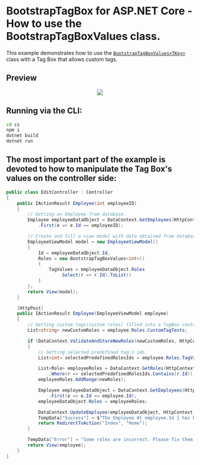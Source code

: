 # BootstrapTagBox for ASP.NET Core - How to use the BootstrapTagBoxValues class.
This example demonstrates how to use the [`BootstrapTagBoxValues<TKey>`](http://newdoc.devexpress.devx/ASPNETCoreBootstrap/DevExpress.AspNetCore.Bootstrap.BootstrapTagBoxValues-1?tabs=tabid-csharp) class with a Tag Box that allows custom tags.

## Preview
<p align="center">
  <img src="https://github.com/maksim-kucherov/bootstrap-aspnetcore-tagbox-with-custom-tags/blob/18.1.3+/Media/preview.gif?raw=true">
</p>

## Running via the CLI:
```cmd
cd cs
npm i
dotnet build
dotnet run
```

## The most important part of the example is devoted to how to manipulate the Tag Box's values on the controller side:
```cs
public class EditController : Controller
{
    public IActionResult Employee(int employeeID)
    {
        // Getting an Employee from database.
        Employee employeeDataObject = DataContext.GetEmployees(HttpContext)
            .First(e => e.Id == employeeID);

        // Create and fill a view model with data obtained from database.
        EmployeeViewModel model = new EmployeeViewModel()
        {
            Id = employeeDataObject.Id,
            Roles = new BootstrapTagBoxValues<int>()
            {
                TagValues = employeeDataObject.Roles
                    .Select(r => r.Id).ToList()
            }
        };
        return View(model);
    }

    [HttpPost]
    public IActionResult Employee(EmployeeViewModel employee)
    {
        // Getting custom tags(custom roles) filled into a TagBox control.
        List<string> newCustomRoles = employee.Roles.CustomTagTexts;

        if (DataContext.ValidateAndStoreNewRoles(newCustomRoles, HttpContext, out List<Role> newRoles))
        {
            // Getting selected predefined tag's ids.
            List<int> selectedPredefinedRolesIds = employee.Roles.TagValues;

            List<Role> employeeRoles = DataContext.GetRoles(HttpContext)
                .Where(r => selectedPredefinedRolesIds.Contains(r.Id)).ToList();
            employeeRoles.AddRange(newRoles);

            Employee employeeDataObject = DataContext.GetEmployees(HttpContext)
                .First(e => e.Id == employee.Id);
            employeeDataObject.Roles = employeeRoles;

            DataContext.UpdateEmployee(employeeDataObject, HttpContext);
            TempData["Success"] = $"The Employee #{ employee.Id } has been updated";
            return RedirectToAction("Index", "Home");
        }

        TempData["Error"] = "Some roles are incorrect. Please fix them and submit a form again.";
        return View(employee);
    }
}
```
